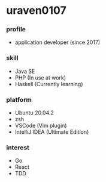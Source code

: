 # uraven0107

### profile

- application developer (since 2017)


### skill

- Java SE
- PHP (In use at work)
- Haskell (Currently learning) 

### platform

- Ubuntu 20.04.2
- zsh
- VSCode (Vim plugin)
- IntelliJ IDEA (Ultimate Edition)

### interest

- Go
- React
- TDD
